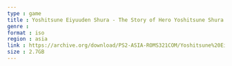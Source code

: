 ```yaml
---
type : game
title : Yoshitsune Eiyuuden Shura - The Story of Hero Yoshitsune Shura (Asia)
genre : 
format : iso
region : asia
link : https://archive.org/download/PS2-ASIA-ROMS321COM/Yoshitsune%20Eiyuuden%20Shura%20-%20The%20Story%20of%20Hero%20Yoshitsune%20Shura%20%28Asia%29.7z
size : 2.7GB
---
```


